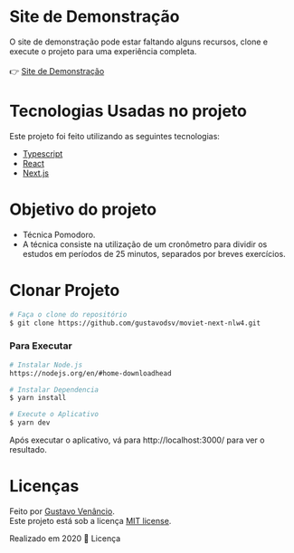 # Site de Demonstração

O site de demonstração pode estar faltando alguns recursos, clone e execute o projeto para uma experiência completa. <br><br>
👉  [Site de Demonstração](https://moviet-next-nlw4-gustavodsv.vercel.app/)

# Tecnologias Usadas no projeto

Este projeto foi feito utilizando as seguintes tecnologias:

* [Typescript](https://www.typescriptlang.org/)
* [React](https://reactjs.org/)
* [Next.js](https://nextjs.org/)

# Objetivo do projeto

* Técnica Pomodoro.
* A técnica consiste na utilização de um cronômetro para dividir os estudos em períodos de 25 minutos, separados por breves exercícios.

# Clonar Projeto

```bash
# Faça o clone do repositório
$ git clone https://github.com/gustavodsv/moviet-next-nlw4.git
```

### Para Executar

```bash
# Instalar Node.js
https://nodejs.org/en/#home-downloadhead

# Instalar Dependencia
$ yarn install

# Execute o Aplicativo
$ yarn dev
```

Após executar o aplicativo, vá para http://localhost:3000/ para ver o resultado.

# Licenças

Feito por [Gustavo Venâncio](https://github.com/gustavodsv). <br>
Este projeto está sob a licença [MIT license](./LICENSE).

Realizado em 2020 :closed_book: Licença
